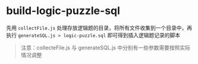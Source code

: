 # build-logic-puzzle-sql

先用 `collectFile.js` 处理存放逻辑题的目录，将所有文件收集到一个目录中，再执行 `generateSQL.js > logic-puzzle.sql` 即可得到插入逻辑题记录的脚本

> 注意：collecteFile.js 与 generateSQL.js 中分别有一些参数需要按照实际情况调整
